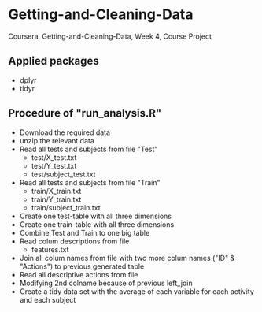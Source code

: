 # Getting-and-Cleaning-Data
Coursera, Getting-and-Cleaning-Data, Week 4, Course Project

## Applied packages
* dplyr
* tidyr

## Procedure of "run_analysis.R"

* Download the required data
* unzip the relevant data
* Read all tests and subjects from file "Test"
  * test/X_test.txt
  * test/Y_test.txt
  * test/subject_test.txt
* Read all tests and subjects from file "Train"
  * train/X_train.txt
  * train/Y_train.txt
  * train/subject_train.txt
* Create one test-table with all three dimensions 
* Create one train-table with all three dimensions
* Combine Test and Train to one big table
* Read colum descriptions from file
  * features.txt
* Join all colum names from file with two more colum names ("ID" & "Actions") to previous generated table
* Read all descriptive actions from file
* Modifying 2nd colname because of previous left_join
* Create a tidy data set with the average of each variable for each activity and each subject
